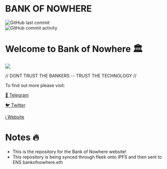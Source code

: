 # **BANK OF NOWHERE**
<img alt="GitHub last commit" src="https://img.shields.io/github/last-commit/s0crates-eth/gm?color=orange&label=BON%20was%20here%3D%3E&style=plastic"><br><img alt="GitHub commit activity" src="https://img.shields.io/github/commit-activity/y/s0crates-eth/gm?color=orange&label=commits%20so%20far%20%3D%3E&style=plastic">

# Welcome to Bank of Nowhere 🏛️

![](https://pbs.twimg.com/profile_banners/1543484568917135361/1671210983/1500x500)

// DONT TRUST THE BANKERS -- TRUST THE TECHNOLOGY //

To find out more please visit:

[💬 Telegram](https://t.me/BankOfNowhereChat)

[🐦 Twitter](https://twitter.com/bankofnowhere)

[ℹ️ Website](https://bankofnowhere.eth.limo)

# Notes 🔥

- This is the repository for the Bank of Nowhere website! 
- This repository is being synced through fleek onto IPFS and then sent to ENS bankofnowhere.eth
